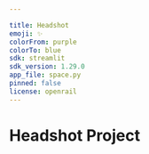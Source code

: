 ```yaml
---

title: Headshot
emoji: ✨
colorFrom: purple
colorTo: blue
sdk: streamlit
sdk_version: 1.29.0
app_file: space.py
pinned: false
license: openrail
---
```



# Headshot Project
